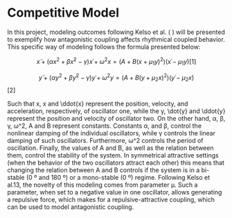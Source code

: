 # Competitive Model

In this project, modeling outcomes following Kelso et al. ( ) will be presented to exemplify how antagonistic coupling affects rhythmical coupled behavior. This specific way of modeling follows the formula presented below:

$$x ̈+(αx^2+βx ̇^2-γ) x ̇+ω^2 x=(A+B(x+μ_1 y)^2)(x ̇-μ_1 y ̇) [1]$$

$$y ̈+(αy^2+βy ̇^2-γ) y ̇+ω^2 y=(A+B(y+μ_2 x)^2)(y ̇-μ_2 x ̇)$$                      [2]

Such that x,  x and \ddot{x} represent the position, velocity, and acceleration, respectively, of oscillator one, while the y, \dot{y} and \ddot{y} represent the position and velocity of oscillator two. On the other hand, α, β, γ, ω^2, A and B represent constants. Constants α, and β, control the nonlinear damping of the individual oscillators, while γ controls the linear damping of such oscillators. Furthermore, ω^2 controls the period of oscillation. Finally, the values of A and B, as well as the relation between them, control the stability of the system. In symmetrical attractive settings (when the behavior of the two oscillators attract each other) this means that changing the relation between A and B controls if the system is in a bi-stable (0 º and 180 º) or a mono-stable (0 º) regime. Following Kelso et al.13, the novelty of this modeling comes from parameter μ. Such a parameter, when set to a negative value in one oscillator, allows generating a repulsive force, which makes for a repulsive-attractive coupling, which can be used to model antagonistic coupling.



